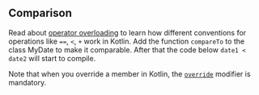 ## Comparison

Read about [operator overloading](http://kotlinlang.org/docs/reference/operator-overloading.html)
to learn how different conventions for operations like `==`, `<`, `+` work in Kotlin.
Add the function `compareTo` to the class MyDate to make it comparable.
After that the code below `date1 < date2` will start to compile.

Note that when you override a member in Kotlin, the
[`override`](http://kotlinlang.org/docs/reference/classes.html#overriding-members)
modifier is mandatory.
